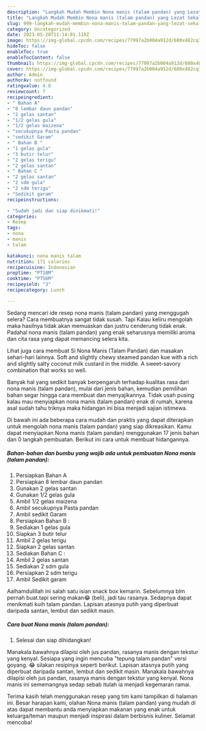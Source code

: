 ```yaml
---
description: "Langkah Mudah Membin Nona manis (talam pandan) yang Lezat Sekali}"
title: "Langkah Mudah Membin Nona manis (talam pandan) yang Lezat Sekali}"
slug: 999-langkah-mudah-membin-nona-manis-talam-pandan-yang-lezat-sekali
category: Uncategorized
date: 2023-05-28T11:14:01.118Z
image: https://img-global.cpcdn.com/recipes/77997a2b004a912d/680x482cq70/nona-manis-talam-pandan-foto-resep-utama.jpg
hideToc: false
enableToc: true
enableTocContent: false
thumbnail: https://img-global.cpcdn.com/recipes/77997a2b004a912d/680x482cq70/nona-manis-talam-pandan-foto-resep-utama.jpg
cover: https://img-global.cpcdn.com/recipes/77997a2b004a912d/680x482cq70/nona-manis-talam-pandan-foto-resep-utama.jpg
author: Admin
authorAv: notfound
ratingvalue: 4.8
reviewcount: 7
recipeingredient:
- " Bahan A"
- "8 lembar daun pandan"
- "2 gelas santan"
- "1/2 gelas gula"
- "1/2 gelas maizena"
- "secukupnya Pasta pandan"
- "sedikit Garam"
- " Bahan B "
- "1 gelas gula"
- "3 butir telur"
- "2 gelas terigu"
- "2 gelas santan"
- " Bahan C "
- "2 gelas santan"
- "2 sdm gula"
- "2 sdm terigu"
- "Sedikit garam"
recipeinstructions:

- "Sudah jadi dan siap dinikmati!"
categories:
- Resep
tags:
- nona
- manis
- talam

katakunci: nona manis talam 
nutrition: 171 calories
recipecuisine: Indonesian
preptime: "PT18M"
cooktime: "PT56M"
recipeyield: "3"
recipecategory: Lunch

---
```



Sedang mencari ide resep nona manis (talam pandan) yang menggugah selera? Cara membuatnya sangat tidak susah. Tapi Kalau keliru mengolah maka hasilnya tidak akan memuaskan dan justru cenderung tidak enak. Padahal nona manis (talam pandan) yang enak seharusnya memiliki aroma dan cita rasa yang dapat memancing selera kita.


Lihat juga cara membuat Si Nona Manis (Talam Pandan) dan masakan sehari-hari lainnya. Soft and slightly chewy steamed pandan kue with a rich and slightly salty coconut milk custard in the middle. A sweet-savory combination that works so well.

Banyak hal yang sedikit banyak berpengaruh terhadap kualitas rasa dari nona manis (talam pandan), mulai dari jenis bahan, kemudian pemilihan bahan segar hingga cara membuat dan menyajikannya. Tidak usah pusing kalau mau menyiapkan nona manis (talam pandan) enak di rumah, karena asal sudah tahu triknya maka hidangan ini bisa menjadi sajian istimewa.


Di bawah ini ada beberapa cara mudah dan praktis yang dapat diterapkan untuk mengolah nona manis (talam pandan) yang siap dikreasikan. Kamu dapat menyiapkan Nona manis (talam pandan) menggunakan 17 jenis bahan dan 0 langkah pembuatan. Berikut ini cara untuk membuat hidangannya.

<!--inarticleads1-->

##### Bahan-bahan dan bumbu yang wajib ada untuk pembuatan Nona manis (talam pandan):

1. Persiapkan  Bahan A
1. Persiapkan 8 lembar daun pandan
1. Gunakan 2 gelas santan
1. Gunakan 1/2 gelas gula
1. Ambil 1/2 gelas maizena
1. Ambil secukupnya Pasta pandan
1. Ambil sedikit Garam
1. Persiapkan  Bahan B :
1. Sediakan 1 gelas gula
1. Siapkan 3 butir telur
1. Ambil 2 gelas terigu
1. Siapkan 2 gelas santan
1. Sediakan  Bahan C :
1. Ambil 2 gelas santan
1. Sediakan 2 sdm gula
1. Persiapkan 2 sdm terigu
1. Ambil Sedikit garam


Aalhamdulillah ini salah satu isian snack box kemarin. Sebelumnya blm pernah buat.tapi sering makan😂 (beli), jadi tau rasanya. Sedapnya dapat menikmati kuih talam pandan. Lapisan atasnya putih yang diperbuat daripada santan, lembut dan sedikit masin. 

<!--inarticleads2-->

##### Cara buat Nona manis (talam pandan):


1. Selesai dan siap dihidangkan!

Manakala bawahnya dilapisi oleh jus pandan, rasanya manis dengan tekstur yang kenyal. Sesiapa yang ingin mencuba &#34;tepung talam pandan&#34; versi goyang. 😂 silakan resipinya seperti berikut. Lapisan atasnya putih yang diperbuat daripada santan, lembut dan sedikit masin. Manakala bawahnya dilapisi oleh jus pandan, rasanya manis dengan tekstur yang kenyal. Nona manis ini sememangnya sedap sebab itulah ia menjadi kegemaran ramai. 

Terima kasih telah menggunakan resep yang tim kami tampilkan di halaman ini. Besar harapan kami, olahan Nona manis (talam pandan) yang mudah di atas dapat membantu anda menyiapkan makanan yang enak untuk keluarga/teman maupun menjadi inspirasi dalam berbisnis kuliner. Selamat mencoba!
